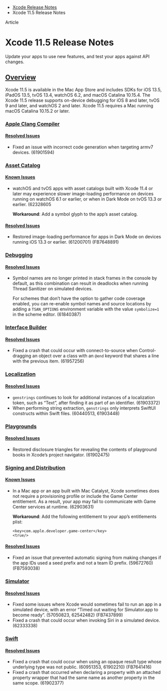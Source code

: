 - [Xcode Release Notes](https://developer.apple.com/documentation/xcode-release-notes)
- Xcode 11.5 Release Notes

Article

# Xcode 11.5 Release Notes

Update your apps to use new features, and test your apps against API changes.

## [Overview](https://developer.apple.com/documentation/xcode-release-notes/xcode-11_5-release-notes#overview)

Xcode 11.5 is available in the Mac App Store and includes SDKs for iOS 13.5, iPadOS 13.5, tvOS 13.4, watchOS 6.2, and macOS Catalina 10.15.4. The Xcode 11.5 release supports on-device debugging for iOS 8 and later, tvOS 9 and later, and watchOS 2 and later. Xcode 11.5 requires a Mac running macOS Catalina 10.15.2 or later.

### [Apple Clang Compiler](https://developer.apple.com/documentation/xcode-release-notes/xcode-11_5-release-notes#Apple-Clang-Compiler)

#### [Resolved Issues](https://developer.apple.com/documentation/xcode-release-notes/xcode-11_5-release-notes#Resolved-Issues)

- Fixed an issue with incorrect code generation when targeting armv7 devices. (61901594)

### [Asset Catalog](https://developer.apple.com/documentation/xcode-release-notes/xcode-11_5-release-notes#Asset-Catalog)

#### [Known Issues](https://developer.apple.com/documentation/xcode-release-notes/xcode-11_5-release-notes#Known-Issues)

- watchOS and tvOS apps with asset catalogs built with Xcode 11.4 or later may experience slower image-loading performance on devices running on watchOS 6.1 or earlier, or when in Dark Mode on tvOS 13.3 or earlier. (62328605

  **Workaround**: Add a symbol glyph to the app’s asset catalog.

#### [Resolved Issues](https://developer.apple.com/documentation/xcode-release-notes/xcode-11_5-release-notes#Resolved-Issues)

- Restored image-loading performance for apps in Dark Mode on devices running iOS 13.3 or earlier. (61200701) (FB7648891)

### [Debugging](https://developer.apple.com/documentation/xcode-release-notes/xcode-11_5-release-notes#Debugging)

#### [Resolved Issues](https://developer.apple.com/documentation/xcode-release-notes/xcode-11_5-release-notes#Resolved-Issues)

- Symbol names are no longer printed in stack frames in the console by default, as this combination can result in deadlocks when running Thread Sanitizer on simulated devices.

  For schemes that don’t have the option to gather code coverage enabled, you can re-enable symbol names and source locations by adding a `TSAN_OPTIONS` environment variable with the value `symbolize=1` in the scheme editor. (61840387)

### [Interface Builder](https://developer.apple.com/documentation/xcode-release-notes/xcode-11_5-release-notes#Interface-Builder)

#### [Resolved Issues](https://developer.apple.com/documentation/xcode-release-notes/xcode-11_5-release-notes#Resolved-Issues)

- Fixed a crash that could occur with connect-to-source when Control-dragging an object over a class with an `@end` keyword that shares a line with the previous item. (61957256)

### [Localization](https://developer.apple.com/documentation/xcode-release-notes/xcode-11_5-release-notes#Localization)

#### [Resolved Issues](https://developer.apple.com/documentation/xcode-release-notes/xcode-11_5-release-notes#Resolved-Issues)

- `genstrings` continues to look for additional instances of a localization token, such as “Text”, after finding it as part of an identifier. (61903372)
- When performing string extraction, `genstrings` only interprets SwiftUI constructs within Swift files. (60440513, 61903448)

### [Playgrounds](https://developer.apple.com/documentation/xcode-release-notes/xcode-11_5-release-notes#Playgrounds)

#### [Resolved Issues](https://developer.apple.com/documentation/xcode-release-notes/xcode-11_5-release-notes#Resolved-Issues)

- Restored disclosure triangles for revealing the contents of playground books in Xcode’s project navigator. (61902475)

### [Signing and Distribution](https://developer.apple.com/documentation/xcode-release-notes/xcode-11_5-release-notes#Signing-and-Distribution)

#### [Known Issues](https://developer.apple.com/documentation/xcode-release-notes/xcode-11_5-release-notes#Known-Issues)

- In a Mac app or an app built with Mac Catalyst, Xcode sometimes does not require a provisioning profile or include the Game Center entitlement. As a result, your app may fail to communicate with Game Center services at runtime. (62903631)

  **Workaround**: Add the following entitlement to your app’s entitlements plist:

  ```
  <key>com.apple.developer.game-center</key>
  <true/>

  ```

#### [Resolved Issues](https://developer.apple.com/documentation/xcode-release-notes/xcode-11_5-release-notes#Resolved-Issues)

- Fixed an issue that prevented automatic signing from making changes if the app IDs used a seed prefix and not a team ID prefix. (59672760) (FB7593038)

### [Simulator](https://developer.apple.com/documentation/xcode-release-notes/xcode-11_5-release-notes#Simulator)

#### [Resolved Issues](https://developer.apple.com/documentation/xcode-release-notes/xcode-11_5-release-notes#Resolved-Issues)

- Fixed some issues where Xcode would sometimes fail to run an app in a simulated device, with an error “Timed out waiting for Simulator.app to become ready”. (57050823, 62542482) (FB7437899)
- Fixed a crash that could occur when invoking Siri in a simulated device. (62333338)

### [Swift](https://developer.apple.com/documentation/xcode-release-notes/xcode-11_5-release-notes#Swift)

#### [Resolved Issues](https://developer.apple.com/documentation/xcode-release-notes/xcode-11_5-release-notes#Resolved-Issues)

- Fixed a crash that could occur when using an opaque result type whose underlying type was not public. (60951353, 61902210) (FB7641416)
- Fixed a crash that occurred when declaring a property with an attached property wrapper that had the same name as another property in the same scope. (61902377)
